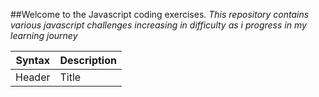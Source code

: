 ##Welcome to the Javascript coding exercises. 
*This repository contains various javascript challenges increasing in difficulty as i progress in my learning journey*

| Syntax | Description |
| ----------- | ----------- |
| Header | Title |

